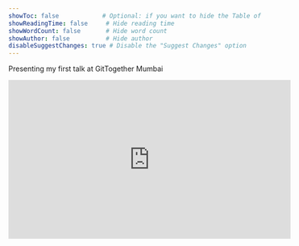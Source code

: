 ```yaml
---
showToc: false            # Optional: if you want to hide the Table of Contents
showReadingTime: false     # Hide reading time
showWordCount: false       # Hide word count
showAuthor: false          # Hide author
disableSuggestChanges: true # Disable the "Suggest Changes" option
---
```



Presenting my first talk at GitTogether Mumbai 


<iframe width="560" height="315" src="https://www.youtube.com/embed/j_D0SG0yMEk?si=ZmsUPh1ULTEIZ05r" frameborder="0" allow="accelerometer; autoplay; clipboard-write; encrypted-media; gyroscope; picture-in-picture" allowfullscreen></iframe>
